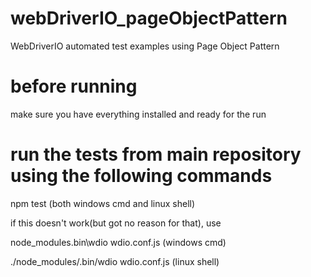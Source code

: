 # webDriverIO_pageObjectPattern
WebDriverIO automated test examples using Page Object Pattern

# before running
make sure you have everything installed and ready for the run


# run the tests from main repository using the following commands

npm test (both windows cmd and linux shell)

if this doesn't work(but got no reason for that), use

node_modules\.bin\wdio wdio.conf.js (windows cmd)

./node_modules/.bin/wdio wdio.conf.js (linux shell)

